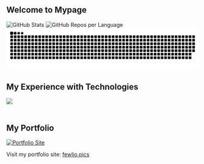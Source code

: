 ## Welcome to Mypage

<!-- GitHub の統計カード -->
<picture>
  <source 
    srcset="http://github-profile-summary-cards.vercel.app/api/cards/stats?username=fewlio-LLUNA&theme=dark"
    media="(prefers-color-scheme: dark)"
  />
  <img 
    src="http://github-profile-summary-cards.vercel.app/api/cards/stats?username=fewlio-LLUNA&theme=default" 
    alt="GitHub Stats"
  />
</picture>

<!-- GitHub のリポジトリごとの言語カード -->
<picture>
  <source 
    srcset="http://github-profile-summary-cards.vercel.app/api/cards/repos-per-language?username=fewlio-LLUNA&theme=dark"
    media="(prefers-color-scheme: dark)"
  />
  <img 
    src="http://github-profile-summary-cards.vercel.app/api/cards/repos-per-language?username=fewlio-LLUNA&theme=default" 
    alt="GitHub Repos per Language"
  />
</picture>

<!-- Snake -->
<picture>
  <source media="(prefers-color-scheme: dark)" srcset="./img/snake-dark.svg">
  <source media="(prefers-color-scheme: light)" srcset="./img/snake.svg">
  <img alt="github contribution grid snake animation" src="./img/snake.svg">
</picture>

<!-- READMe.pet -->
<!-- ![readme.pet](https://readme.pet/api?username={fewlio-LLUNA}) -->

## My Experience with Technologies
![](https://skillicons.dev/icons?i=html,css,js,react,java,nodejs,python,md,php,mysql,ubuntu,windows,raspberrypi,docker,blender,figma) <br/><br/>

## My Portfolio

<a href="https://fewlio.pics">
  <img src="https://fewlio.pics/wp/wp-content/uploads/2024/04/background_image.png" alt="Portfolio Site" style="height:300px; width:auto;" />
</a>

Visit my portfolio site: [fewlio.pics](https://fewlio.pics)
